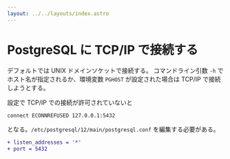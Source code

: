 ```yaml
---
layout: ../../layouts/index.astro
---
```


# PostgreSQL に TCP/IP で接続する

デフォルトでは UNIX ドメインソケットで接続する。
コマンドライン引数 `-h` でホスト名が指定されるか、環境変数 `PGHOST` が設定された場合は TCP/IP で接続しようとする。

設定で TCP/IP での接続が許可されていないと

```txt
connect ECONNREFUSED 127.0.0.1:5432
```

となる。`/etc/postgresql/12/main/postgresql.conf` を編集する必要がある。

```diff
+ listen_addresses = '*'
+ port = 5432
```
